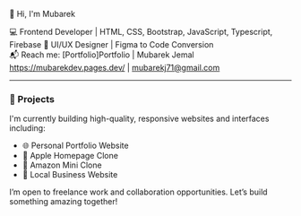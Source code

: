 👋 Hi, I'm Mubarek

💻 Frontend Developer | HTML, CSS, Bootstrap, JavaScript, Typescript, Firebase 
🎨 UI/UX Designer | Figma to Code Conversion  
📬 Reach me: [Portfolio]Portfolio | Mubarek Jemal https://mubarekdev.pages.dev/ | mubarekj71@gmail.com 

---

### 🚀 Projects

I'm currently building high-quality, responsive websites and interfaces including:

- 🌐 Personal Portfolio Website  
- 🍎 Apple Homepage Clone  
- 🛒 Amazon Mini Clone  
- 🏪 Local Business Website

I’m open to freelance work and collaboration opportunities. Let’s build something amazing together!

